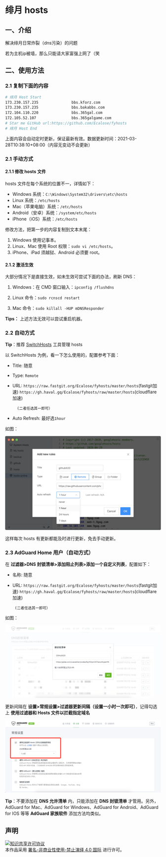 # 绯月 hosts

## 一、介绍

解决绯月日常炸裂（dns污染）的问题

若为主机ip被墙，那么只能请大家富强上网了（笑
## 二、使用方法

### 2.1 复制下面的内容
```bash
# 绯月 Host Start
173.230.157.235               bbs.kforz.com
173.230.157.235               bbs.bakabbs.com
172.104.110.220               bbs.365gal.com
172.105.52.107                bbs.365galgame.com
# Star me GitHub url:https://github.com/Ecalose/fyhosts
# 绯月 Host End

```

上面内容会自动定时更新，保证最新有效。数据更新时间：2021-03-28T10:38:10+08:00（内容无变动不会更新）

### 2.1 手动方式
#### 2.1.1 修改 hosts 文件
hosts 文件在每个系统的位置不一，详情如下：
- Windows 系统：`C:\Windows\System32\drivers\etc\hosts`
- Linux 系统：`/etc/hosts`
- Mac（苹果电脑）系统：`/etc/hosts`
- Android（安卓）系统：`/system/etc/hosts`
- iPhone（iOS）系统：`/etc/hosts`

修改方法，把第一步的内容复制到文本末尾：

1. Windows 使用记事本。
2. Linux、Mac 使用 Root 权限：`sudo vi /etc/hosts`。
3. iPhone、iPad 须越狱、Android 必须要 root。

#### 2.1.2 激活生效
大部分情况下是直接生效，如未生效可尝试下面的办法，刷新 DNS：

1. Windows：在 CMD 窗口输入：`ipconfig /flushdns`

2. Linux 命令：`sudo rcnscd restart`

3. Mac 命令：`sudo killall -HUP mDNSResponder`

**Tips：** 上述方法无效可以尝试重启机器。

### 2.2 自动方式

**Tip**：推荐 [SwitchHosts](https://github.com/oldj/SwitchHosts) 工具管理 hosts

以 SwitchHosts 为例，看一下怎么使用的，配置参考下面：

- Title: 随意

- Type: `Remote`
- URL: `https://raw.fastgit.org/Ecalose/fyhosts/master/hosts`(fastgit加速)
       `https://gh.haval.gq/Ecalose/fyhosts/raw/master/hosts`(cloudflare加速)
        
        (二者任选其一即可）
- Auto Refresh: 最好选`1hour`

如图：

![](./img/switch-hosts.png)

这样每次 hosts 有更新都能及时进行更新，免去手动更新。

### 2.3 AdGuard Home 用户（自动方式）

在 **过滤器>DNS 封锁清单>添加阻止列表>添加一个自定义列表**，配置如下：

- 名称: 随意

- URL: `https://raw.fastgit.org/Ecalose/fyhosts/master/hosts`(fastgit加速)
       `https://gh.haval.gq/Ecalose/fyhosts/raw/master/hosts`(cloudflare加速)
       
       (二者任选其一即可）

如图：

![](./img/AdGuard-rules.png)

更新间隔在 **设置>常规设置>过滤器更新间隔（设置一小时一次即可）**，记得勾选上 **使用过滤器和 Hosts 文件以拦截指定域名**

![](./img/AdGuard-rules2.png)

**Tip**：不要添加在 **DNS 允许清单** 内，只能添加在 **DNS 封锁清单** 才管用。另外，AdGuard for Mac、AdGuard for Windows、AdGuard for Android、AdGuard for IOS 等等 **AdGuard 家族软件** 添加方法均类似。



## 声明
<a rel="license" href="https://creativecommons.org/licenses/by-nc-nd/4.0/deed.zh"><img alt="知识共享许可协议" style="border-width: 0" src="https://licensebuttons.net/l/by-nc-nd/4.0/88x31.png"></a><br>本作品采用 <a rel="license" href="https://creativecommons.org/licenses/by-nc-nd/4.0/deed.zh">署名-非商业性使用-禁止演绎 4.0 国际</a> 进行许可。
